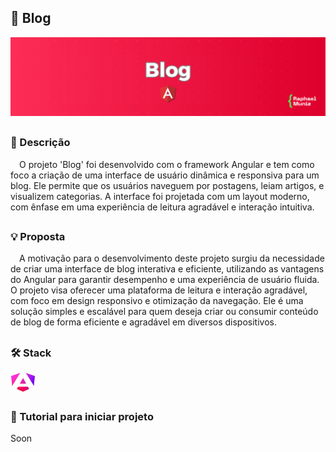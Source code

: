## 📌 Blog

<img src="./Banner Blog.png"/>

##

### 📄 Descrição
<p>&emsp;O projeto 'Blog' foi desenvolvido com o framework Angular e tem como foco a criação de uma interface de usuário dinâmica e responsiva para um blog. Ele permite que os usuários naveguem por postagens, leiam artigos, e visualizem categorias. A interface foi projetada com um layout moderno, com ênfase em uma experiência de leitura agradável e interação intuitiva.</p>

##

### 💡 Proposta
<p>&emsp;A motivação para o desenvolvimento deste projeto surgiu da necessidade de criar uma interface de blog interativa e eficiente, utilizando as vantagens do Angular para garantir desempenho e uma experiência de usuário fluida. O projeto visa oferecer uma plataforma de leitura e interação agradável, com foco em design responsivo e otimização da navegação. Ele é uma solução simples e escalável para quem deseja criar ou consumir conteúdo de blog de forma eficiente e agradável em diversos dispositivos.</p>

##

### 🛠️ Stack
<div>
  <img align="center" alt="Rapha-Angular" height="30" width="40" src="https://raw.githubusercontent.com/devicons/devicon/master/icons/angular/angular-original.svg">
</div>

##

### 🧭 Tutorial para iniciar projeto
<p>Soon</p>
